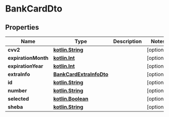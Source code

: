 # BankCardDto

## Properties
Name | Type | Description | Notes
------------ | ------------- | ------------- | -------------
**cvv2** | [**kotlin.String**](.md) |  |  [optional]
**expirationMonth** | [**kotlin.Int**](.md) |  |  [optional]
**expirationYear** | [**kotlin.Int**](.md) |  |  [optional]
**extraInfo** | [**BankCardExtraInfoDto**](BankCardExtraInfoDto.md) |  |  [optional]
**id** | [**kotlin.String**](.md) |  |  [optional]
**number** | [**kotlin.String**](.md) |  |  [optional]
**selected** | [**kotlin.Boolean**](.md) |  |  [optional]
**sheba** | [**kotlin.String**](.md) |  |  [optional]
